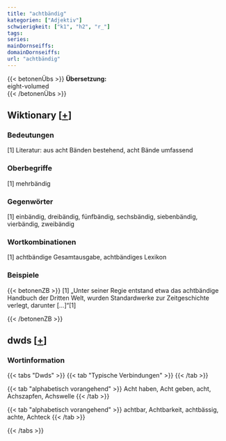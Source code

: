 ```yaml
---
title: "achtbändig"
kategorien: ["Adjektiv"]
schwierigkeit: ["k1", "h2", "r_"]
tags:
series:
mainDornseiffs:
domainDornseiffs:
url: "achtbändig"
---
```


{{< betonenÜbs >}}
**Übersetzung:**  
eight-volumed  
{{< /betonenÜbs >}}

## Wiktionary [[+](https://de.wiktionary.org/wiki/achtbändig)]

### Bedeutungen
[1] Literatur: aus acht Bänden bestehend, acht Bände umfassend  

### Oberbegriffe
[1] mehrbändig  

### Gegenwörter
[1] einbändig, dreibändig, fünfbändig, sechsbändig, siebenbändig, vierbändig, zweibändig  

### Wortkombinationen
[1] achtbändige Gesamtausgabe, achtbändiges Lexikon  

### Beispiele
{{< betonenZB >}}
[1] „Unter seiner Regie entstand etwa das achtbändige Handbuch der Dritten Welt, wurden Standardwerke zur Zeitgeschichte verlegt, darunter […]“[1]  

{{< /betonenZB >}}


## dwds [[+](https://www.dwds.de/wb/achtbändig)]

### Wortinformation
{{< tabs "Dwds" >}}
{{< tab "Typische Verbindungen" >}}
{{< /tab >}}

{{< tab "alphabetisch vorangehend" >}}
Acht haben, Acht geben, acht, Achszapfen, Achswelle
{{< /tab >}}

{{< tab "alphabetisch vorangehend" >}}
achtbar, Achtbarkeit, achtbässig, achte, Achteck
{{< /tab >}}

{{< /tabs >}}

